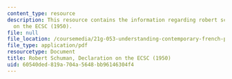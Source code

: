 ```yaml
---
content_type: resource
description: This resource contains the information regarding robert schuman, declaration
  on the ECSC (1950).
file: null
file_location: /coursemedia/21g-053-understanding-contemporary-french-politics-spring-2014/60540ded819a704a5648bb96146304f4_MIT21G_053S14_RobertSchu.pdf
file_type: application/pdf
resourcetype: Document
title: Robert Schuman, Declaration on the ECSC (1950)
uid: 60540ded-819a-704a-5648-bb96146304f4
---
```

